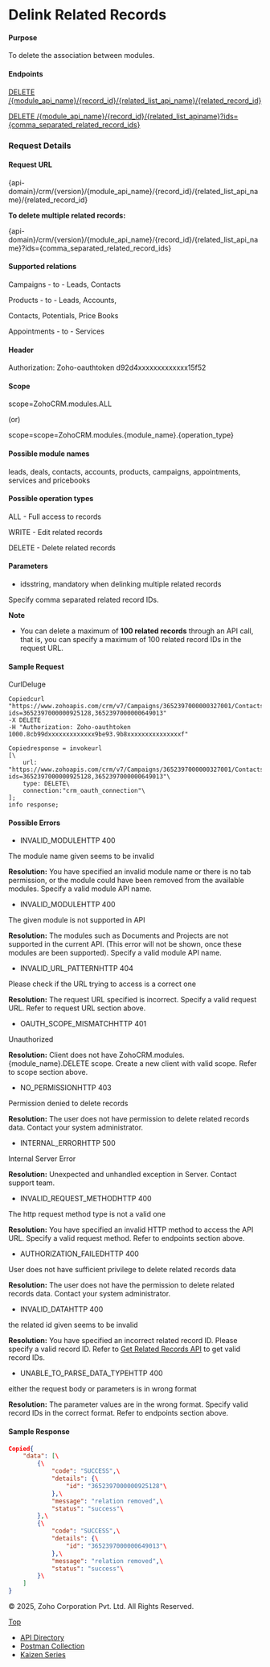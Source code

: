 
# Delink Related Records

#### Purpose

To delete the association between modules.

#### Endpoints

[DELETE /{module\_api\_name}/{record\_id}/{related\_list\_api\_name}/{related\_record\_id}](https://www.zoho.com/crm/developer/docs/api/v7/delink.html)

[DELETE /{module\_api\_name}/{record\_id}/{related\_list\_apiname}?ids={comma\_separated\_related\_record\_ids}](https://www.zoho.com/crm/developer/docs/api/v7/delink.html)

### Request Details

#### Request URL

{api-domain}/crm/{version}/{module\_api\_name}/{record\_id}/{related\_list\_api\_name}/{related\_record\_id}

**To delete multiple related records:**

{api-domain}/crm/{version}/{module\_api\_name}/{record\_id}/{related\_list\_api\_name}?ids={comma\_separated\_related\_record\_ids}

#### Supported relations

Campaigns - to - Leads, Contacts

Products - to - Leads, Accounts,

Contacts, Potentials, Price Books

Appointments - to - Services

#### Header

Authorization: Zoho-oauthtoken d92d4xxxxxxxxxxxxx15f52

#### Scope

scope=ZohoCRM.modules.ALL

(or)

scope=scope=ZohoCRM.modules.{module\_name}.{operation\_type}

#### Possible module names

leads, deals, contacts, accounts, products, campaigns, appointments, services and pricebooks

#### Possible operation types

ALL - Full access to records

WRITE - Edit related records

DELETE - Delete related records

#### Parameters

- idsstring, mandatory when delinking multiple related records



Specify comma separated related record IDs.


**Note**

- You can delete a maximum of **100 related records** through an API call, that is, you can specify a maximum of 100 related record IDs in the request URL.

#### Sample Request

CurlDeluge

``` curl
Copiedcurl "https://www.zohoapis.com/crm/v7/Campaigns/3652397000000327001/Contacts?ids=3652397000000925128,3652397000000649013"
-X DELETE
-H "Authorization: Zoho-oauthtoken 1000.8cb99dxxxxxxxxxxxxx9be93.9b8xxxxxxxxxxxxxxxf"
```

``` deluge
Copiedresponse = invokeurl
[\
	url: "https://www.zohoapis.com/crm/v7/Campaigns/3652397000000327001/Contacts?ids=3652397000000925128,3652397000000649013"\
	type: DELETE\
	connection:"crm_oauth_connection"\
];
info response;
```

#### Possible Errors

- INVALID\_MODULEHTTP 400



The module name given seems to be invalid

**Resolution:** You have specified an invalid module name or there is no tab permission, or the module could have been removed from the available modules. Specify a valid module API name.

- INVALID\_MODULEHTTP 400



The given module is not supported in API

**Resolution:** The modules such as Documents and Projects are not supported in the current API. (This error will not be shown, once these modules are been supported). Specify a valid module API name.

- INVALID\_URL\_PATTERNHTTP 404



Please check if the URL trying to access is a correct one

**Resolution:** The request URL specified is incorrect. Specify a valid request URL. Refer to request URL section above.

- OAUTH\_SCOPE\_MISMATCHHTTP 401



Unauthorized

**Resolution:** Client does not have ZohoCRM.modules.{module\_name}.DELETE scope. Create a new client with valid scope. Refer to scope section above.

- NO\_PERMISSIONHTTP 403



Permission denied to delete records

**Resolution:** The user does not have permission to delete related records data. Contact your system administrator.

- INTERNAL\_ERRORHTTP 500



Internal Server Error

**Resolution:** Unexpected and unhandled exception in Server. Contact support team.

- INVALID\_REQUEST\_METHODHTTP 400



The http request method type is not a valid one

**Resolution:** You have specified an invalid HTTP method to access the API URL. Specify a valid request method. Refer to endpoints section above.

- AUTHORIZATION\_FAILEDHTTP 400



User does not have sufficient privilege to delete related records data

**Resolution:** The user does not have the permission to delete related records data. Contact your system administrator.

- INVALID\_DATAHTTP 400



the related id given seems to be invalid

**Resolution:** You have specified an incorrect related record ID. Please specify a valid record ID. Refer to [Get Related Records API](https://www.zoho.com/crm/developer/docs/api/v7/get-related-records.html) to get valid record IDs.

- UNABLE\_TO\_PARSE\_DATA\_TYPEHTTP 400



either the request body or parameters is in wrong format

**Resolution:** The parameter values are in the wrong format. Specify valid record IDs in the correct format. Refer to endpoints section above.


#### Sample Response

``` json
Copied{
    "data": [\
        {\
            "code": "SUCCESS",\
            "details": {\
                "id": "3652397000000925128"\
            },\
            "message": "relation removed",\
            "status": "success"\
        },\
        {\
            "code": "SUCCESS",\
            "details": {\
                "id": "3652397000000649013"\
            },\
            "message": "relation removed",\
            "status": "success"\
        }\
    ]
}
```

© 2025, Zoho Corporation Pvt. Ltd. All Rights Reserved.

[Top](https://www.zoho.com/crm/developer/docs/api/v7/delink.html#top)

- [API Directory](https://www.zoho.com/crm/developer/docs/api-directory.html?source_from=qlink_)
- [Postman Collection](https://www.postman.com/zohocrmdevelopers/workspace/zoho-crm-developers/overview?source_from=qlink_)
- [Kaizen Series](https://www.zoho.com/crm/developer/docs/kaizen-series-directory.html?source_from=qlink_)